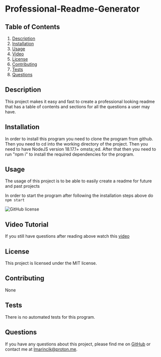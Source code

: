 # Professional-Readme-Generator

## Table of Contents

1. [Description](#description)
2. [Installation](#installation)
3. [Usage](#usage)
4. [Video](#video)
5. [License](#license)
6. [Contributing](#contributing)
7. [Tests](#tests)
8. [Questions](#questions)

## Description

This project makes it easy and fast to create a professional looking readme that has a table of contents and sections for all the questions a user may have.

## Installation

In order to install this program you need to clone the program from github. Then you need to cd into the working directory of the project. Then you need to have NodeJS version 18.17.1+ omsta;;ed. After that then you need to run "npm i" to install the required dependencies for the program.

## Usage

The usage of this project is to be able to easily create a readme for future and past projects

In order to start the program after following the installation steps above do `npm start`

![GitHub license](https://img.shields.io/badge/license-MIT-blue.svg)

## Video Tutorial

If you still have questions after reading above watch this [video](https://drive.google.com/file/d/1mpgxdBlZ4VpId0cymH4E4zsFFg_OxKD9/view?usp=sharing)

## License

This project is licensed under the MIT license.

## Contributing

None

## Tests

There is no automated tests for this program.

## Questions

If you have any questions about this project, please find me on [GitHub](https://github.com/CoderInsightMaven) or contact me at lmarincik@proton.me.

